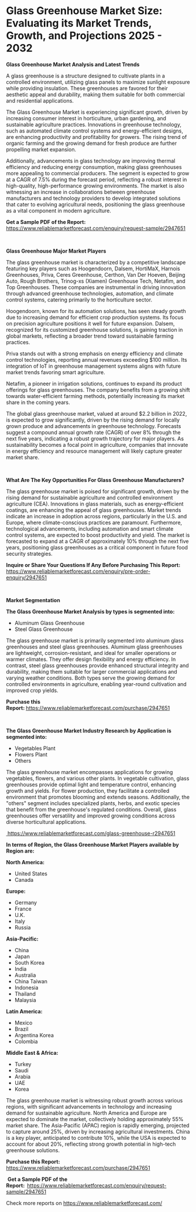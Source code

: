 <p><h1>Glass Greenhouse Market Size: Evaluating its Market Trends, Growth, and Projections 2025 - 2032</h1></p><p><strong>Glass Greenhouse Market Analysis and Latest Trends</strong></p>
<p><p>A glass greenhouse is a structure designed to cultivate plants in a controlled environment, utilizing glass panels to maximize sunlight exposure while providing insulation. These greenhouses are favored for their aesthetic appeal and durability, making them suitable for both commercial and residential applications.</p><p>The Glass Greenhouse Market is experiencing significant growth, driven by increasing consumer interest in horticulture, urban gardening, and sustainable agriculture practices. Innovations in greenhouse technology, such as automated climate control systems and energy-efficient designs, are enhancing productivity and profitability for growers. The rising trend of organic farming and the growing demand for fresh produce are further propelling market expansion.</p><p>Additionally, advancements in glass technology are improving thermal efficiency and reducing energy consumption, making glass greenhouses more appealing to commercial producers. The segment is expected to grow at a CAGR of 7.5% during the forecast period, reflecting a robust interest in high-quality, high-performance growing environments. The market is also witnessing an increase in collaborations between greenhouse manufacturers and technology providers to develop integrated solutions that cater to evolving agricultural needs, positioning the glass greenhouse as a vital component in modern agriculture.</p></p>
<p><strong>Get a Sample PDF of the Report:&nbsp;</strong> <a href="https://www.reliablemarketforecast.com/enquiry/request-sample/2947651?utm_campaign=3130&utm_medium=2&utm_source=Github&utm_content=ia&utm_term=12032025&utm_id=glass-greenhouse">https://www.reliablemarketforecast.com/enquiry/request-sample/2947651</a></p>
<p>&nbsp;</p>
<p><strong>Glass Greenhouse Major Market Players</strong></p>
<p><p>The glass greenhouse market is characterized by a competitive landscape featuring key players such as Hoogendoorn, Dalsem, HortiMaX, Harnois Greenhouses, Priva, Ceres Greenhouse, Certhon, Van Der Hoeven, Beijing Auto, Rough Brothers, Trinog-xs (Xiamen) Greenhouse Tech, Netafim, and Top Greenhouses. These companies are instrumental in driving innovation through advanced greenhouse technologies, automation, and climate control systems, catering primarily to the horticulture sector.</p><p>Hoogendoorn, known for its automation solutions, has seen steady growth due to increasing demand for efficient crop production systems. Its focus on precision agriculture positions it well for future expansion. Dalsem, recognized for its customized greenhouse solutions, is gaining traction in global markets, reflecting a broader trend toward sustainable farming practices.</p><p>Priva stands out with a strong emphasis on energy efficiency and climate control technologies, reporting annual revenues exceeding $100 million. Its integration of IoT in greenhouse management systems aligns with future market trends favoring smart agriculture.</p><p>Netafim, a pioneer in irrigation solutions, continues to expand its product offerings for glass greenhouses. The company benefits from a growing shift towards water-efficient farming methods, potentially increasing its market share in the coming years.</p><p>The global glass greenhouse market, valued at around $2.2 billion in 2022, is expected to grow significantly, driven by the rising demand for locally grown produce and advancements in greenhouse technology. Forecasts suggest a compound annual growth rate (CAGR) of over 8% through the next five years, indicating a robust growth trajectory for major players. As sustainability becomes a focal point in agriculture, companies that innovate in energy efficiency and resource management will likely capture greater market share.</p></p>
<p>&nbsp;</p>
<p><strong>What Are The Key Opportunities For Glass Greenhouse Manufacturers?</strong></p>
<p><p>The glass greenhouse market is poised for significant growth, driven by the rising demand for sustainable agriculture and controlled environment agriculture (CEA). Innovations in glass materials, such as energy-efficient coatings, are enhancing the appeal of glass greenhouses. Market trends indicate an increase in adoption across regions, particularly in the U.S. and Europe, where climate-conscious practices are paramount. Furthermore, technological advancements, including automation and smart climate control systems, are expected to boost productivity and yield. The market is forecasted to expand at a CAGR of approximately 10% through the next five years, positioning glass greenhouses as a critical component in future food security strategies.</p></p>
<p><strong>Inquire or Share Your Questions If Any Before Purchasing This Report:</strong> <a href="https://www.reliablemarketforecast.com/enquiry/pre-order-enquiry/2947651?utm_campaign=3130&utm_medium=2&utm_source=Github&utm_content=ia&utm_term=12032025&utm_id=glass-greenhouse">https://www.reliablemarketforecast.com/enquiry/pre-order-enquiry/2947651</a></p>
<p>&nbsp;</p>
<p><strong>Market Segmentation</strong></p>
<p><strong>The Glass Greenhouse Market Analysis by types is segmented into:</strong></p>
<p><ul><li>Aluminum Glass Greenhouse</li><li>Steel Glass Greenhouse</li></ul></p>
<p><p>The glass greenhouse market is primarily segmented into aluminum glass greenhouses and steel glass greenhouses. Aluminum glass greenhouses are lightweight, corrosion-resistant, and ideal for smaller operations or warmer climates. They offer design flexibility and energy efficiency. In contrast, steel glass greenhouses provide enhanced structural integrity and durability, making them suitable for larger commercial applications and varying weather conditions. Both types serve the growing demand for controlled environments in agriculture, enabling year-round cultivation and improved crop yields.</p></p>
<p><strong>Purchase this Report:&nbsp;</strong><a href="https://www.reliablemarketforecast.com/purchase/2947651?utm_campaign=3130&utm_medium=2&utm_source=Github&utm_content=ia&utm_term=12032025&utm_id=glass-greenhouse">https://www.reliablemarketforecast.com/purchase/2947651</a></p>
<p>&nbsp;</p>
<p><strong>The Glass Greenhouse Market Industry Research by Application is segmented into:</strong></p>
<p><ul><li>Vegetables Plant</li><li>Flowers Plant</li><li>Others</li></ul></p>
<p><p>The glass greenhouse market encompasses applications for growing vegetables, flowers, and various other plants. In vegetable cultivation, glass greenhouses provide optimal light and temperature control, enhancing growth and yields. For flower production, they facilitate a controlled environment that promotes blooming and extends seasons. Additionally, the "others" segment includes specialized plants, herbs, and exotic species that benefit from the greenhouse's regulated conditions. Overall, glass greenhouses offer versatility and improved growing conditions across diverse horticultural applications.</p></p>
<p><a href="https://www.reliablemarketforecast.com/glass-greenhouse-r2947651?utm_campaign=3130&utm_medium=2&utm_source=Github&utm_content=ia&utm_term=12032025&utm_id=glass-greenhouse">&nbsp;https://www.reliablemarketforecast.com/glass-greenhouse-r2947651</a></p>
<p><strong>In terms of Region, the Glass Greenhouse Market Players available by Region are:</strong></p>
<p>
    <p> <strong> North America: </strong>
        <ul>
            <li>United States</li>
            <li>Canada</li>
        </ul>
        </p> 
    <p> <strong> Europe: </strong>
        <ul>
            <li>Germany</li>
            <li>France</li>
            <li>U.K.</li>
            <li>Italy</li>
            <li>Russia</li>
        </ul>
        </p> 
    <p> <strong> Asia-Pacific: </strong>
        <ul>
            <li>China</li>
            <li>Japan</li>
            <li>South Korea</li>
            <li>India</li>
            <li>Australia</li>
            <li>China Taiwan</li>
            <li>Indonesia</li>
            <li>Thailand</li>
            <li>Malaysia</li>
        </ul>
        </p> 
    <p> <strong> Latin America: </strong>
        <ul>
            <li>Mexico</li>
            <li>Brazil</li>
            <li>Argentina Korea</li>
            <li>Colombia</li>
        </ul>
        </p> 
    <p> <strong> Middle East & Africa: </strong>
        <ul>
            <li>Turkey</li>
            <li>Saudi</li>
            <li>Arabia</li>
            <li>UAE</li>
            <li>Korea</li>
        </ul>
    </p>
    </p>
<p><p>The glass greenhouse market is witnessing robust growth across various regions, with significant advancements in technology and increasing demand for sustainable agriculture. North America and Europe are expected to dominate the market, collectively holding approximately 55% market share. The Asia-Pacific (APAC) region is rapidly emerging, projected to capture around 25%, driven by increasing agricultural investments. China is a key player, anticipated to contribute 10%, while the USA is expected to account for about 20%, reflecting strong growth potential in high-tech greenhouse solutions.</p></p>
<p><strong>Purchase this Report: </strong><a href="https://www.reliablemarketforecast.com/purchase/2947651?utm_campaign=3130&utm_medium=2&utm_source=Github&utm_content=ia&utm_term=12032025&utm_id=glass-greenhouse">https://www.reliablemarketforecast.com/purchase/2947651</a></p>
<p>&nbsp;<strong>Get a Sample PDF of the Report:&nbsp;&nbsp;</strong><a href="https://www.reliablemarketforecast.com/enquiry/request-sample/2947651?utm_campaign=3130&utm_medium=2&utm_source=Github&utm_content=ia&utm_term=12032025&utm_id=glass-greenhouse">https://www.reliablemarketforecast.com/enquiry/request-sample/2947651</a></p>
<p><strong></strong></p>
<p>Check more reports on <a href="https://www.reliablemarketforecast.com/?utm_campaign=3130&utm_medium=2&utm_source=Github&utm_content=ia&utm_term=12032025&utm_id=glass-greenhouse">https://www.reliablemarketforecast.com/</a></p>